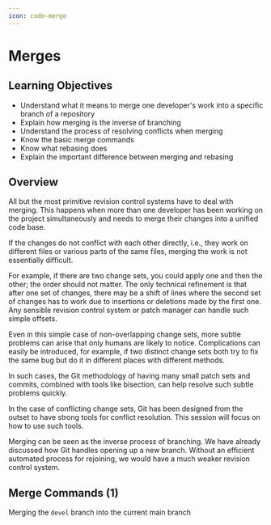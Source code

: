 ```yaml
---
icon: code-merge
---
```


# Merges

## Learning Objectives

* Understand what it means to merge one developer's work into a specific branch of a repository
* Explain how merging is the inverse of branching
* Understand the process of resolving conflicts when merging
* Know the basic merge commands
* Know what rebasing does
* Explain the important difference between merging and rebasing

## Overview

All but the most primitive revision control systems have to deal with merging. This happens when more than one developer has been working on the project simultaneously and needs to merge their changes into a unified code base.

If the changes do not conflict with each other directly, i.e., they work on different files or various parts of the same files, merging the work is not essentially difficult.

For example, if there are two change sets, you could apply one and then the other; the order should not matter. The only technical refinement is that after one set of changes, there may be a shift of lines where the second set of changes has to work due to insertions or deletions made by the first one. Any sensible revision control system or patch manager can handle such simple offsets.

Even in this simple case of non-overlapping change sets, more subtle problems can arise that only humans are likely to notice. Complications can easily be introduced, for example, if two distinct change sets both try to fix the same bug but do it in different places with different methods.

In such cases, the Git methodology of having many small patch sets and commits, combined with tools like bisection, can help resolve such subtle problems quickly.

In the case of conflicting change sets, Git has been designed from the outset to have strong tools for conflict resolution. This session will focus on how to use such tools.

Merging can be seen as the inverse process of branching. We have already discussed how Git handles opening up a new branch. Without an efficient automated process for rejoining, we would have a much weaker revision control system.

## Merge Commands (1)

Merging the `devel` branch into the current main branch
